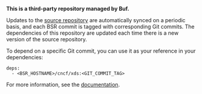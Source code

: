 **This is a third-party repository managed by Buf.**

Updates to the [source repository](https://github.com/cncf/xds) are automatically synced on a
periodic basis, and each BSR commit is tagged with corresponding Git commits. The dependencies of
this repository are updated each time there is a new version of the source repository.

To depend on a specific Git commit, you can use it as your reference in your dependencies:

```
deps:
  - <BSR_HOSTNAME>/cncf/xds:<GIT_COMMIT_TAG>
```

For more information, see the [documentation](https://buf.build/docs/bsr/overview).
